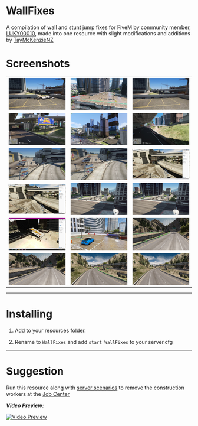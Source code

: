 # WallFixes

A compilation of wall and stunt jump fixes for FiveM by community member, [LUKY00010](https://forum.cfx.re/u/luky00010/), made into one resource with slight modifications and additions by [TayMcKenzieNZ](https://github.com/taymckenzienz)

# Screenshots

| | | |
|-|-|-|
| <img src="Wall Fixes/Screenshots/a.jpg" width="250"> | <img src="Wall Fixes/Screenshots/b.jpg" width="250"> | <img src="Wall Fixes/Screenshots/c.jpg" width="250"> |
| <img src="Wall Fixes/Screenshots/d.jpg" width="250"> | <img src="Wall Fixes/Screenshots/e.jpg" width="250"> | <img src="Wall Fixes/Screenshots/f.jpg" width="250"> |
| <img src="Wall Fixes/Screenshots/g.jpg" width="250"> | <img src="Wall Fixes/Screenshots/h.jpg" width="250"> | <img src="Wall Fixes/Screenshots/i.jpg" width="250"> |
| <img src="Wall Fixes/Screenshots/j.jpg" width="250"> | <img src="Wall Fixes/Screenshots/k.jpg" width="250"> | <img src="Wall Fixes/Screenshots/l.jpg" width="250"> |
| <img src="Wall Fixes/Screenshots/m.jpg" width="250"> | <img src="Wall Fixes/Screenshots/n.jpg" width="250"> | <img src="Wall Fixes/Screenshots/o.jpg" width="250"> |
| <img src="Wall Fixes/Screenshots/p.jpg" width="250"> | <img src="Wall Fixes/Screenshots/q.jpg" width="250"> | <img src="Wall Fixes/Screenshots/r.jpg" width="250"> |


---------------------------------------

# Installing

1. Add to your resources folder.

2. Rename to `WallFixes` and add `start WallFixes` to your server.cfg

---------------------------------------

# Suggestion

Run this resource along with [server scenarios](https://github.com/TayMcKenzieNZ/server_scenarios) to remove the construction workers at the [Job Center](https://github.com/TayMcKenzieNZ/WallFixes/blob/main/Wall%20Fixes/Screenshots/c.jpg)

_**Video Preview:**_

[![Video Preview](https://img.youtube.com/vi/aR7FJ6mFj8U/0.jpg)](https://www.youtube.com/watch?v=aR7FJ6mFj8U)
